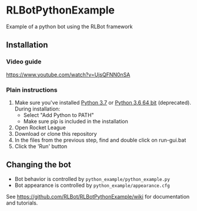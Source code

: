 # RLBotPythonExample
Example of a python bot using the RLBot framework

## Installation

### Video guide

https://www.youtube.com/watch?v=UjsQFNN0nSA

### Plain instructions

1. Make sure you've installed [Python 3.7](https://www.python.org/ftp/python/3.7.1/python-3.7.1-amd64.exe) or [Python 3.6 64 bit](https://www.python.org/ftp/python/3.6.5/python-3.6.5-amd64.exe) (deprecated). During installation:
   - Select "Add Python to PATH"
   - Make sure pip is included in the installation
2. Open Rocket League
3. Download or clone this repository
3. In the files from the previous step, find and double click on run-gui.bat
4. Click the 'Run' button

## Changing the bot

- Bot behavior is controlled by `python_example/python_example.py`
- Bot appearance is controlled by `python_example/appearance.cfg`

See https://github.com/RLBot/RLBotPythonExample/wiki for documentation and tutorials.
